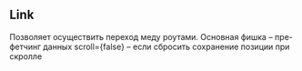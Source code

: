 ## Link

Позволяет осуществить переход меду роутами. Основная фишка – пре-фетчинг данных
scroll={false} – если сбросить сохранение позиции при скролле
